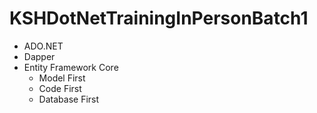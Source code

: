 # KSHDotNetTrainingInPersonBatch1

- ADO.NET
- Dapper
- Entity Framework Core
	- Model First 
	- Code First
	- Database First 
